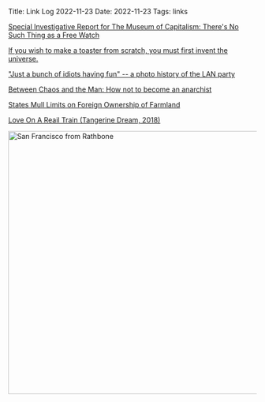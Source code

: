Title: Link Log 2022-11-23
Date: 2022-11-23
Tags: links

[Special Investigative Report for The Museum of Capitalism: There's No Such Thing as a Free Watch](https://www.jennyodell.com/museumofcapitalism_freewatch.pdf)

[If you wish to make a toaster from scratch, you must first invent the universe.](https://theprepared.org/features-feed/toaster-project)

["Just a bunch of idiots having fun" -- a photo history of the LAN party](https://arstechnica.com/gaming/2022/11/just-a-bunch-of-idiots-having-fun-a-photo-history-of-the-lan-party/)

[Between Chaos and the Man: How not to become an anarchist](https://harpers.org/archive/2022/12/between-chaos-and-the-man-the-dawn-of-everything-graeber-wengrow-the-dispossessed-ursula-k-le-guin/)

[States Mull Limits on Foreign Ownership of Farmland](https://modernfarmer.com/2022/11/farm-ownership-limits/)

[Love On A Reail Train (Tangerine Dream, 2018)](https://www.youtube.com/watch?v=yU0UKt6hjiQ)

<a href="https://www.flickr.com/photos/pigmonkey/52520293385/in/dateposted/" title="San Francisco from Rathbone"><img src="https://live.staticflickr.com/65535/52520293385_5ecb9170b9_c.jpg" width="800" height="533" alt="San Francisco from Rathbone"></a>

